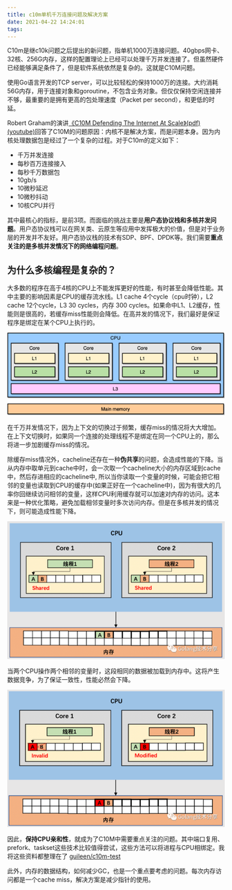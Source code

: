 ```yaml
---
title: c10m单机千万连接问题及解决方案
date: 2021-04-22 14:24:01
tags:
---
```



C10m是继c10k问题之后提出的新问题，指单机1000万连接问题。40gbps网卡、32核、256G内存，这样的配置理论上已经可以处理千万并发连接了。但虽然硬件已经能够满足条件了，但是软件系统依然是复杂的。这就是C10M问题。

使用Go语言开发的TCP server，可以比较轻松的保持1000万的连接。大约消耗56G内存，用于连接对象和goroutine，不包含业务对象。但仅仅保持空闲连接并不够，最重要的是拥有更高的包处理速度（Packet per second），和更低的时延。

Robert Graham的演讲[《C10M Defending The Internet At Scale》(pdf)](https://www.cs.dartmouth.edu/~sergey/cs258/2013/C10M-Defending-the-Internet-at-Scale-Dartmouth-2013.pdf) [(youtube)](https://www.youtube.com/watch?v=D09jdbS6oSI)回答了C10M的问题原因：内核不是解决方案，而是问题本身。因为内核处理数据包是经过了一个复杂的过程。对于C10m的定义如下：

* 千万并发连接
* 每秒百万连接接入
* 每秒千万数据包
* 10gb/s
* 10微秒延迟
* 10微秒抖动
* 10核CPU并行

其中最核心的指标，是前3项。而面临的挑战主要是**用户态协议栈和多核并发问题**。用户态协议栈可以在网关类、云原生等应用中发挥极大的价值，但是对于业务层的开发并不友好。用户态协议栈的技术有SDP、BPF、DPDK等。我们需要**重点关注的是多核并发情况下的网络编程问题**。

## 为什么多核编程是复杂的？

大多数的程序在高于4核的CPU上不能发挥更好的性能，有时甚至会降低性能。其中主要的影响因素是CPU的缓存流水线。L1 cache 4个cycle（cpu时钟），L2 cache 12个cycle，L3 30 cycles，内存 300 cycles。如果命中L1、L2缓存，性能则是很高的，若缓存miss性能则会降低。在高并发的情况下，我们最好是保证程序是绑定在某个CPU上执行的。

![img](/img/c10m/cpu-cache.png)

在千万并发情况下，因为上下文的切换过于频繁，缓存miss的情况将大大增加。在上下文切换时，如果同一个连接的处理线程不是绑定在同一个CPU上的，那么将进一步加剧缓存miss的情况。

除缓存miss情况外，cacheline还存在一种**伪共享**的问题，会造成性能的下降。当从内存中取单元到cache中时，会一次取一个cacheline大小的内存区域到cache中，然后存进相应的cacheline中, 所以当你读取一个变量的时候，可能会把它相邻的变量也读取到CPU的缓存中(如果正好在一个cacheline中)，因为有很大的几率你回继续访问相邻的变量，这样CPU利用缓存就可以加速对内存的访问。这本来是一种优化策略，避免加载相邻变量时多次访问内存。但是在多核并发的情况下，则可能造成性能下降。

![preview](/img/c10m/cacheline-1.png)

当两个CPU操作两个相邻的变量时，这段相同的数据被加载到内存中。这将产生数据竞争，为了保证一致性，性能必然会下降。

![preview](/img/c10m/cacheline-2.png)

因此，**保持CPU亲和性**，就成为了C10M中需要重点关注的问题。其中端口复用、prefork、taskset这些技术比较值得尝试，这些方法可以将进程与CPU相绑定。我将这些资料都整理在了 [guileen/c10m-test](https://github.com/guileen/c10m-test)

此外，内存的数据结构，如何减少GC，也是一个重点要考虑的问题。每次内存访问都是一个cache miss，解决方案是减少指针的使用。



